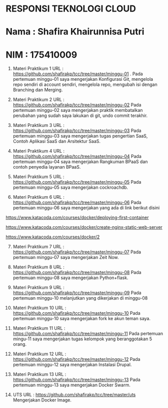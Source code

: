 # RESPONSI TEKNOLOGI CLOUD

# Nama : Shafira Khairunnisa Putri
# NIM : 175410009

1. Materi Praktikum 1
  URL : https://github.com/shafirakp/tcc/tree/master/minggu-01 .
  Pada pertemuan minggu-01 saya mengerjakan Konfigurasi Git, mengelola repo sendiri di account sendiri, mengelola repo, mengubah isi dengan Branching dan Merging.

2. Materi Praktikum 2
  URL : https://github.com/shafirakp/tcc/tree/master/minggu-02
  Pada pertemuan minggu-02 saya mengerjakan praktik membatalkan perubahan yang sudah saya lakukan di git, undo commit terakhir.

3. Materi Praktikum 3
  URL : https://github.com/shafirakp/tcc/tree/master/minggu-03
  Pada pertemuan minggu-03 saya mengerjakan tugas pengertian SaaS, Contoh Aplikasi SaaS dan Arsitektur SaaS.


4. Materi Praktikum 4
  URL : https://github.com/shafirakp/tcc/tree/master/minggu-04
  Pada pertemuan minggu-04 saya mengerjakan Rangkuman BPaaS dan contoh penyedia layanan BPaaS.

5. Materi Praktikum 5
  URL : https://github.com/shafirakp/tcc/tree/master/minggu-05
  Pada pertemuan minggu-05 saya mengerjakan cockroachdb.


6. Materi Praktikum 6
  URL : https://github.com/shafirakp/tcc/tree/master/minggu-06
  Pada pertemuan minggu-06 saya mengerjakan yang ada di link berikut disini

  https://www.katacoda.com/courses/docker/deploying-first-container

  https://www.katacoda.com/courses/docker/create-nginx-static-web-server

  https://www.katacoda.com/courses/docker/2

7. Materi Praktikum 7
  URL : https://github.com/shafirakp/tcc/tree/master/minggu-07
  Pada pertemuan minggu-07 saya mengerjakan Zeit Now.

8. Materi Praktikum 8
  URL : https://github.com/shafirakp/tcc/tree/master/minggu-08
  Pada pertemuan minggu-08 saya mengerjakan Python+flask.


9. Materi Praktikum 9
  URL : https://github.com/shafirakp/tcc/tree/master/minggu-09
  Pada pertemuan minggu-10 melanjutkan yang dikerjakan di minggu-08

10. Materi Praktikum 10
  URL : https://github.com/shafirakp/tcc/tree/master/minggu-10
  Pada pertemuan minggu-10 saya mengerjakan fork ke akun teman saya.

11. Materi Praktikum 11
  URL : https://github.com/shafirakp/tcc/tree/master/minggu-11
  Pada pertemuan mingu-11 saya mengerjakan tugas kelompok yang beranggotakan 5 orang.

12. Materi Praktikum 12
  URL : https://github.com/shafirakp/tcc/tree/master/minggu-12
  Pada pertemuan minggu-12 saya mengerjakan Instalasi Drupal.

13. Materi Praktikum 13
  URL : https://github.com/shafirakp/tcc/tree/master/minggu-13
  Pada pertemuan minggu-13 saya mengerjakan Docker Swarm.

14. UTS
  URL : https://github.com/shafirakp/tcc/tree/master/uts
  Mengerjakan Docker Image.
